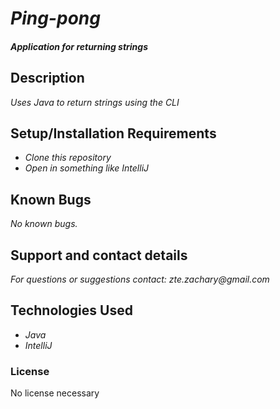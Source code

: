 # _Ping-pong_

#### _Application for returning strings_

## Description

_Uses Java to return strings using the CLI_

## Setup/Installation Requirements

* _Clone this repository_
* _Open in something like IntelliJ_

## Known Bugs

_No known bugs._

## Support and contact details

_For questions or suggestions contact: zte.zachary@gmail.com_

## Technologies Used

* _Java_
* _IntelliJ_

### License
No license necessary
